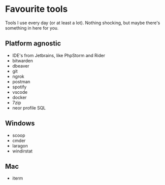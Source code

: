 # Favourite tools
Tools I use every day (or at least a lot). Nothing shocking, but maybe there's something in here for you.


## Platform agnostic
 - IDE's from Jetbrains, like PhpStorm and Rider
 - bitwarden
 - dbeaver
 - git
 - ngrok
 - postman
 - spotify
 - vscode
 - docker
 - 7zip
 - neor profile SQL

## Windows
 - scoop
 - cmder
 - laragon
 - windirstat

## Mac
 - iterm
 
